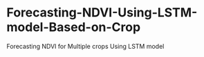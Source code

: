 # Forecasting-NDVI-Using-LSTM-model-Based-on-Crop
Forecasting NDVI for Multiple crops Using LSTM model

